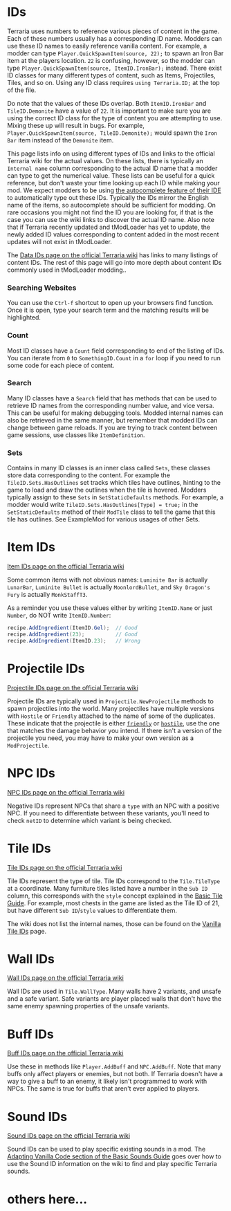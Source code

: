 # IDs

Terraria uses numbers to reference various pieces of content in the game. Each of these numbers usually has a corresponding ID name. Modders can use these ID names to easily reference vanilla content. For example, a modder can type `Player.QuickSpawnItem(source, 22);` to spawn an Iron Bar item at the players location. `22` is confusing, however, so the modder can type `Player.QuickSpawnItem(source, ItemID.IronBar);` instead. There exist ID classes for many different types of content, such as Items, Projectiles, Tiles, and so on. Using any ID class requires `using Terraria.ID;` at the top of the file.

Do note that the values of these IDs overlap. Both `ItemID.IronBar` and `TileID.Demonite` have a value of `22`. It is important to make sure you are using the correct ID class for the type of content you are attempting to use. Mixing these up will result in bugs. For example, `Player.QuickSpawnItem(source, TileID.Demonite);` would spawn the `Iron Bar` item instead of the `Demonite` item.

This page lists info on using different types of IDs and links to the official Terraria wiki for the actual values. On these lists, there is typically an `Internal name` column corresponding to the actual ID name that a modder can type to get the numerical value. These lists can be useful for a quick reference, but don't waste your time looking up each ID while making your mod. We expect modders to be using [the autocomplete feature of their IDE](https://github.com/tModLoader/tModLoader/wiki/Why-Use-an-IDE#autocomplete--intellisense) to automatically type out these IDs. Typically the IDs mirror the English name of the items, so autocomplete should be sufficient for modding. On rare occasions you might not find the ID you are looking for, if that is the case you can use the wiki links to discover the actual ID name. Also note that if Terraria recently updated and tModLoader has yet to update, the newly added ID values corresponding to content added in the most recent updates will not exist in tModLoader.

The [Data IDs page on the official Terraria wiki](https://terraria.wiki.gg/wiki/Data_IDs) has links to many listings of content IDs. The rest of this page will go into more depth about content IDs commonly used in tModLoader modding..

### Searching Websites
You can use the `Ctrl-f` shortcut to open up your browsers find function. Once it is open, type your search term and the matching results will be highlighted.

### Count
Most ID classes have a `Count` field corresponding to end of the listing of IDs. You can iterate from `0` to `SomethingID.Count` in a `for` loop if you need to run some code for each piece of content. 

### Search
Many ID classes have a `Search` field that has methods that can be used to retrieve ID names from the corresponding number value, and vice versa. This can be useful for making debugging tools. Modded internal names can also be retrieved in the same manner, but remember that modded IDs can change between game reloads. If you are trying to track content between game sessions, use classes like `ItemDefinition`. 

### Sets
Contains in many ID classes is an inner class called `Sets`, these classes store data corresponding to the content. For example the `TileID.Sets.HasOutlines` set tracks which tiles have outlines, hinting to the game to load and draw the outlines when the tile is hovered. Modders typically assign to these `Sets` in `SetStaticDefaults` methods. For example, a modder would write `TileID.Sets.HasOutlines[Type] = true;` in the `SetStaticDefaults` method of their `ModTile` class to tell the game that this tile has outlines. See ExampleMod for various usages of other Sets.

# Item IDs

[Item IDs page on the official Terraria wiki](https://terraria.wiki.gg/wiki/Item_IDs)

Some common items with not obvious names: `Luminite Bar` is actually `LunarBar`, `Luminite Bullet` is actually `MoonlordBullet`, and `Sky Dragon's Fury` is actually `MonkStaffT3`.       

As a reminder you use these values either by writing `ItemID.Name` or just `Number`, do NOT write `ItemID.Number`:
```cs
recipe.AddIngredient(ItemID.Gel);  // Good
recipe.AddIngredient(23);          // Good
recipe.AddIngredient(ItemID.23);   // Wrong
```

# Projectile IDs

[Projectile IDs page on the official Terraria wiki](https://terraria.wiki.gg/wiki/Projectile_IDs)

Projectile IDs are typically used in `Projectile.NewProjectile` methods to spawn projectiles into the world. Many projectiles have multiple versions with `Hostile` or `Friendly` attached to the name of some of the duplicates. These indicate that the projectile is either [`friendly`](https://github.com/tModLoader/tModLoader/wiki/Projectile-Class-Documentation#friendly) or [`hostile`](https://github.com/tModLoader/tModLoader/wiki/Projectile-Class-Documentation#hostile), use the one that matches the damage behavior you intend. If there isn't a version of the projectile you need, you may have to make your own version as a `ModProjectile`.

# NPC IDs

[NPC IDs page on the official Terraria wiki](https://terraria.wiki.gg/wiki/NPC_IDs)

Negative IDs represent NPCs that share a `type` with an NPC with a positive NPC. If you need to differentiate between these variants, you'll need to check `netID` to determine which variant is being checked. 

# Tile IDs

[Tile IDs page on the official Terraria wiki](https://terraria.wiki.gg/wiki/Tile_IDs)

Tile IDs represent the type of tile. Tile IDs correspond to the `Tile.TileType` at a coordinate. Many furniture tiles listed have a number in the `Sub ID` column, this corresponds with the `style` concept explained in the [Basic Tile Guide](https://github.com/tModLoader/tModLoader/wiki/Basic-Tile#tileobjectdata-or-frameimportantmultitiles). For example, most chests in the game are listed as the Tile ID of 21, but have different `Sub ID`/`style` values to differentiate them.

The wiki does not list the internal names, those can be found on the [Vanilla Tile IDs](https://github.com/tModLoader/tModLoader/wiki/Vanilla-Tile-IDs) page.

# Wall IDs

[Wall IDs page on the official Terraria wiki](https://terraria.wiki.gg/wiki/Wall_IDs)

Wall IDs are used in `Tile.WallType`. Many walls have 2 variants, and unsafe and a safe variant. Safe variants are player placed walls that don't have the same enemy spawning properties of the unsafe variants.

# Buff IDs

[Buff IDs page on the official Terraria wiki](https://terraria.wiki.gg/wiki/Buff_IDs)

Use these in methods like `Player.AddBuff` and `NPC.AddBuff`. Note that many buffs only affect players or enemies, but not both. If Terraria doesn't have a way to give a buff to an enemy, it likely isn't programmed to work with NPCs. The same is true for buffs that aren't ever applied to players.

# Sound IDs

[Sound IDs page on the official Terraria wiki](https://terraria.wiki.gg/wiki/Sound_IDs)

Sound IDs can be used to play specific existing sounds in a mod. The [Adapting Vanilla Code section of the Basic Sounds Guide](https://github.com/tModLoader/tModLoader/wiki/Basic-Sounds#adapting-vanilla-code-or-code-from-past-tmodloader-versions) goes over how to use the Sound ID information on the wiki to find and play specific Terraria sounds.

# others here...